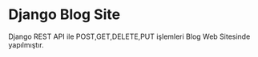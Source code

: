 # Django Blog Site
Django REST API ile  POST,GET,DELETE,PUT işlemleri Blog Web Sitesinde yapılmıştır. 
